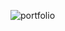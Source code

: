 ![portfolio](https://user-images.githubusercontent.com/61913550/87524503-35b1f980-c6c3-11ea-99bc-bec4527c837f.gif)
